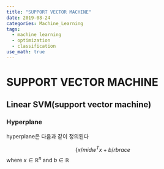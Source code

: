 ```yaml
---
title: "SUPPORT VECTOR MACHINE"
date: 2019-08-24
categories: Machine_Learning
tags:
  - machine learning
  - optimization
  - classification
use_math: true
---
```


# SUPPORT VECTOR MACHINE

## Linear SVM(support vector machine)

### Hyperplane

hyperplane은 다음과 같이 정의된다

$$\lbrace x /mid w^{T}x+b /rbrace$$
where $x \in \mathbb{R}^{n}$ and $b \in \mathbb{R}$
